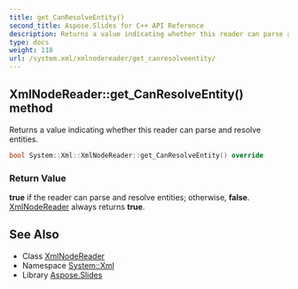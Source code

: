 ```yaml
---
title: get_CanResolveEntity()
second_title: Aspose.Slides for C++ API Reference
description: Returns a value indicating whether this reader can parse and resolve entities.
type: docs
weight: 118
url: /system.xml/xmlnodereader/get_canresolveentity/
---
```

## XmlNodeReader::get_CanResolveEntity() method


Returns a value indicating whether this reader can parse and resolve entities.

```cpp
bool System::Xml::XmlNodeReader::get_CanResolveEntity() override
```


### Return Value

**true** if the reader can parse and resolve entities; otherwise, **false**. [XmlNodeReader](../) always returns **true**.

## See Also

* Class [XmlNodeReader](../)
* Namespace [System::Xml](../../)
* Library [Aspose.Slides](../../../)